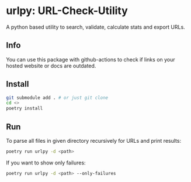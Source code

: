 # urlpy: URL-Check-Utility

A python based utility to search, validate, calculate stats and export URLs. 

## Info

You can use this package with github-actions to check if links on your hosted website or docs are outdated.

## Install

```bash
git submodule add . # or just git clone
cd <>
poetry install
```

## Run

To parse all files in given directory recursively for URLs and print results:

```bash
poetry run urlpy -d <path> 
```

If you want to show only failures:

```bash
poetry run urlpy -d <path> --only-failures
```


